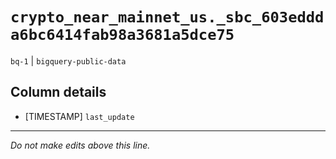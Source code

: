 # `crypto_near_mainnet_us._sbc_603eddda6bc6414fab98a3681a5dce75`
`bq-1` | `bigquery-public-data`

## Column details
* [TIMESTAMP] `last_update`

-------------------------------------------------------------------------------
*Do not make edits above this line.*
